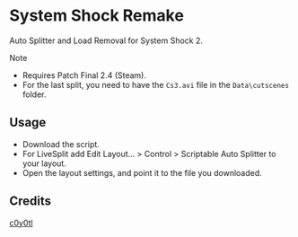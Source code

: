 # System Shock Remake
Auto Splitter and Load Removal for System Shock 2.
> [!NOTE]
> * Requires Patch Final 2.4 (Steam).
> * For the last split, you need to have the `Cs3.avi` file in the `Data\cutscenes` folder.
## Usage
* Download the script.
* For LiveSplit add Edit Layout... > Control > Scriptable Auto Splitter to your layout.
* Open the layout settings, and point it to the file you downloaded.
## Credits
[c0y0tl](https://www.twitch.tv/c0y0tl)
